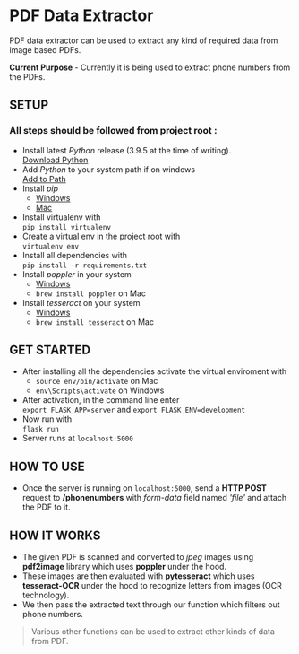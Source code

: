 # PDF Data Extractor

PDF data extractor can be used to extract any kind of required data from image based PDFs.

**Current Purpose** - Currently it is being used to extract phone numbers from the PDFs.

## SETUP

### All steps should be followed from project root :

- Install latest _Python_ release (3.9.5 at the time of writing).  
  [Download Python](https://www.python.org/downloads/)
- Add _Python_ to your system path if on windows  
  [Add to Path ](https://www.educative.io/edpresso/how-to-add-python-to-path-variable-in-windows)
- Install _pip_
  - [Windows](https://phoenixnap.com/kb/install-pip-windows)
  - [Mac](https://stackoverflow.com/questions/17271319/how-do-i-install-pip-on-macos-or-os-x)
- Install virtualenv with  
   `pip install virtualenv`
- Create a virtual env in the project root with  
  `virtualenv env`
- Install all dependencies with  
  `pip install -r requirements.txt`
- Install _poppler_ in your system
  - [Windows](https://stackoverflow.com/questions/18381713/how-to-install-poppler-on-windows)
  - `brew install poppler` on Mac
- Install _tesseract_ on your system
  - [Windows](https://stackoverflow.com/questions/46140485/tesseract-installation-in-windows)
  - `brew install tesseract` on Mac

## GET STARTED

- After installing all the dependencies activate the virtual enviroment with
  - `source env/bin/activate` on Mac
  - `env\Scripts\activate` on Windows
- After activation, in the command line enter  
  `export FLASK_APP=server` and `export FLASK_ENV=development`
- Now run with  
  `flask run`
- Server runs at `localhost:5000`

## HOW TO USE

- Once the server is running on `localhost:5000`, send a **HTTP POST** request to **/phonenumbers** with _form-data_ field named _'file'_ and attach the PDF to it.

## HOW IT WORKS

- The given PDF is scanned and converted to _jpeg_ images using **pdf2image** library which uses **poppler** under the hood.
- These images are then evaluated with **pytesseract** which uses **tesseract-OCR** under the hood to recognize letters from images (OCR technology).
- We then pass the extracted text through our function which filters out phone numbers.

> Various other functions can be used to extract other kinds of data from PDF.
